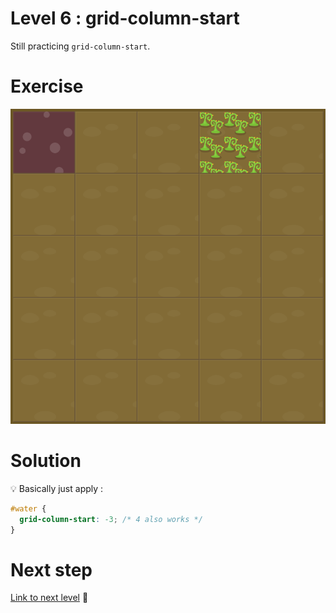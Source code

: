 # Level 6 : grid-column-start

Still practicing `grid-column-start`.

# Exercise

![level 6](./level6.png)

# Solution

:bulb: Basically just apply : 

```css
#water {
  grid-column-start: -3; /* 4 also works */  
}
```

# Next step

[Link to next level](./level7.md) :muscle: